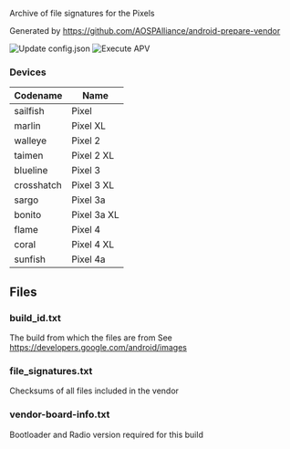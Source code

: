 Archive of file signatures for the Pixels

Generated by https://github.com/AOSPAlliance/android-prepare-vendor

![Update config.json](https://github.com/AOSPAlliance/vendor_google_devices/workflows/Update%20config.json/badge.svg?branch=android11)
![Execute APV](https://github.com/AOSPAlliance/vendor_google_devices/workflows/Execute%20APV/badge.svg?branch=android11)

### Devices
| Codename | Name |
| -------- | ---- |
| sailfish | Pixel |
| marlin | Pixel XL |
| walleye | Pixel 2 |
| taimen | Pixel 2 XL |
| blueline | Pixel 3 |
| crosshatch | Pixel 3 XL |
| sargo | Pixel 3a |
| bonito | Pixel 3a XL |
| flame | Pixel 4 |
| coral | Pixel 4 XL |
| sunfish | Pixel 4a |

## Files

### build_id.txt
The build from which the files are from
See https://developers.google.com/android/images

### file_signatures.txt
Checksums of all files included in the vendor

### vendor-board-info.txt
Bootloader and Radio version required for this build
